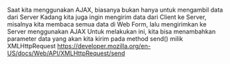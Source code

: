 Saat kita menggunakan AJAX, biasanya bukan hanya untuk mengambil data dari Server
Kadang kita juga ingin mengirim data dari Client ke Server, misalnya kita membaca semua data di Web Form, lalu mengirimkan ke Server menggunakan AJAX
Untuk melakukan ini, kita bisa menambahkan parameter data yang akan kita kirim pada method send() milik XMLHttpRequest
https://developer.mozilla.org/en-US/docs/Web/API/XMLHttpRequest/send 
